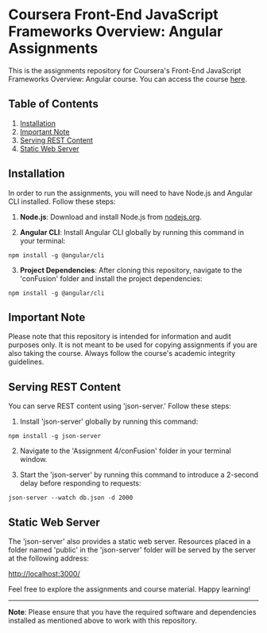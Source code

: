 # Coursera Front-End JavaScript Frameworks Overview: Angular Assignments

This is the assignments repository for Coursera's Front-End JavaScript Frameworks Overview: Angular course. You can access the course [here](https://www.coursera.org/learn/angular).

## Table of Contents
1. [Installation](#installation)
2. [Important Note](#important-note)
3. [Serving REST Content](#serving-rest-content)
4. [Static Web Server](#static-web-server)

## Installation <a name="installation"></a>

In order to run the assignments, you will need to have Node.js and Angular CLI installed. Follow these steps:

1. **Node.js**: Download and install Node.js from [nodejs.org](https://nodejs.org/).

2. **Angular CLI**: Install Angular CLI globally by running this command in your terminal:

```
npm install -g @angular/cli
```

3. **Project Dependencies**: After cloning this repository, navigate to the 'conFusion' folder and install the project dependencies:

```
npm install -g @angular/cli
```

## Important Note <a name="important-note"></a>

Please note that this repository is intended for information and audit purposes only. It is not meant to be used for copying assignments if you are also taking the course. Always follow the course's academic integrity guidelines.

## Serving REST Content <a name="serving-rest-content"></a>

You can serve REST content using 'json-server.' Follow these steps:

1. Install 'json-server' globally by running this command:

```
npm install -g json-server
```

2. Navigate to the 'Assignment 4/conFusion' folder in your terminal window.

3. Start the 'json-server' by running this command to introduce a 2-second delay before responding to requests:

```
json-server --watch db.json -d 2000
```

## Static Web Server <a name="static-web-server"></a>

The 'json-server' also provides a static web server. Resources placed in a folder named 'public' in the 'json-server' folder will be served by the server at the following address:

[http://localhost:3000/](http://localhost:3000/)

Feel free to explore the assignments and course material. Happy learning!

---

**Note**: Please ensure that you have the required software and dependencies installed as mentioned above to work with this repository.
